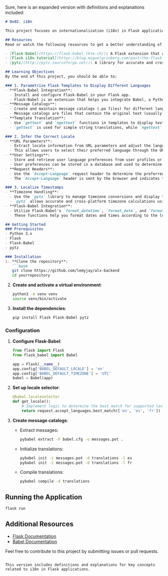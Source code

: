Sure, here is an expanded version with definitions and explanations included:

```markdown
# 0x02. i18n

This project focuses on internationalization (i18n) in Flask applications. The goal is to enable your Flask app to support multiple languages and locales.

## Resources
Read or watch the following resources to get a better understanding of i18n in Flask:

- [Flask-Babel](https://flask-babel.tkte.ch/): A Flask extension that adds i18n and l10n support to any Flask application with the help of babel, pytz, and speaklater.
- [Flask i18n tutorial](https://blog.miguelgrinberg.com/post/the-flask-mega-tutorial-part-xiii-i18n-and-l10n): A detailed tutorial by Miguel Grinberg on adding i18n support to a Flask app.
- [pytz](http://pytz.sourceforge.net/): A library for accurate and cross-platform timezone calculations.

## Learning Objectives
By the end of this project, you should be able to:

### 1. Parametrize Flask Templates to Display Different Languages
- **Flask-Babel Integration**: 
  - Install and configure Flask-Babel in your Flask app.
  - Flask-Babel is an extension that helps you integrate Babel, a Python library for internationalization, into your Flask application.
- **Message Catalogs**: 
  - Create and maintain message catalogs (.po files) for different languages.
  - Message catalogs are files that contain the original text (usually in English) and its translations.
- **Template Translation**: 
  - Use `gettext` and `ngettext` functions in templates to display text in the appropriate language.
  - `gettext` is used for simple string translations, while `ngettext` handles pluralization.

### 2. Infer the Correct Locale
- **URL Parameters**: 
  - Extract locale information from URL parameters and adjust the language settings accordingly.
  - This allows users to select their preferred language through the URL.
- **User Settings**: 
  - Store and retrieve user language preferences from user profiles or settings.
  - User preferences can be stored in a database and used to determine the locale.
- **Request Headers**: 
  - Use the `Accept-Language` request header to determine the preferred language of the user.
  - The `Accept-Language` header is sent by the browser and indicates the user's preferred languages.

### 3. Localize Timestamps
- **Timezone Handling**: 
  - Use the `pytz` library to manage timezone conversions and display times in the user's local timezone.
  - `pytz` allows accurate and cross-platform timezone calculations using the Olson tz database.
- **Flask-Babel Integration**: 
  - Utilize Flask-Babel's `format_datetime`, `format_date`, and `format_time` functions to format timestamps appropriately.
  - These functions help you format dates and times according to the locale settings.

## Getting Started
### Prerequisites
- Python 3.x
- Flask
- Flask-Babel
- pytz

### Installation
1. **Clone the repository**:
   ```bash
   git clone https://github.com/lemyjay/alx-backend
   cd yourrepository
   ```

2. **Create and activate a virtual environment**:
   ```bash
   python3 -m venv venv
   source venv/bin/activate
   ```

3. **Install the dependencies**:
   ```bash
   pip install Flask Flask-Babel pytz
   ```

### Configuration
1. **Configure Flask-Babel**:
   ```python
   from flask import Flask
   from flask_babel import Babel

   app = Flask(__name__)
   app.config['BABEL_DEFAULT_LOCALE'] = 'en'
   app.config['BABEL_DEFAULT_TIMEZONE'] = 'UTC'
   babel = Babel(app)
   ```

2. **Set up locale selector**:
   ```python
   @babel.localeselector
   def get_locale():
       # Implement logic to determine the best match for supported languages
       return request.accept_languages.best_match(['en', 'es', 'fr'])
   ```

3. **Create message catalogs**:
   - Extract messages:
     ```bash
     pybabel extract -F babel.cfg -o messages.pot .
     ```
   - Initialize translations:
     ```bash
     pybabel init -i messages.pot -d translations -l es
     pybabel init -i messages.pot -d translations -l fr
     ```
   - Compile translations:
     ```bash
     pybabel compile -d translations
     ```

## Running the Application
```bash
flask run
```

## Additional Resources
- [Flask Documentation](https://flask.palletsprojects.com/)
- [Babel Documentation](http://babel.pocoo.org/en/latest/)

Feel free to contribute to this project by submitting issues or pull requests.
```

This version includes definitions and explanations for key concepts related to i18n in Flask applications.